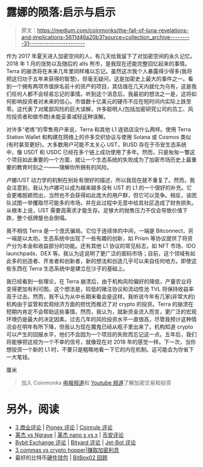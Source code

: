 # 露娜的陨落:启示与启示

> 原文：<https://medium.com/coinmonks/the-fall-of-luna-revelations-and-implications-5611d46a20b3?source=collection_archive---------31----------------------->

作为 2017 年夏天进入加密空间的人，有几天给我留下了对加密空间的永久记忆。2018 年 1 月的涨势以及随后的 alts 熊市，是我现在还能完整回忆起来的事情。Terra 的崩溃将在未来几年里同样难以忘记。虽然这次我个人暴露得少得多(我将把这归功于五年来获得的智慧)，但毫无疑问，这是加密史上最大的事件之一。看到一个拥有两项市值排名前十的资产的项目，其估值在几天内就化为乌有，这是我们任何人都不会轻易忘记的事情。听到这个消息后，我最初的想法之一是，这将如何影响投资者对未来的信心。市值数十亿美元的硬币不应在短时间内实际上跌至零。这代表了对尾部风险的巨大误解，许多聪明人(包括加密研究公司的员工、风险投资者和做市商)未能妥善减轻这种误解。

对许多“老练”的零售用户来说，Terra 和其他 L1 连锁店没什么两样。使用 Terra Station Wallet 和构建在网络上的许多交织协议与使用 Solana 或 Cosmos 类似(有时甚至更好)。大多数用户可能不太关心 UST，BUSD 存在于币安生态系统中，像 USDT 和 USDC 已经在多个链上成功使用了多年。然而，只是匆匆一瞥这个项目如此重要的一个方面，就让一个生态系统的失败成为了加密市场历史上最重要的教育时刻之一——理解你所拥有的风险。

卢娜/UST 动力学的机制在别处有很好的描述，所以我现在就不重复了。然而，我会注意到，我认为卢娜可以成为越来越多没有 UST 的 L1 的一个很好的补充。它会更难脱颖而出，当然也不会获得如此庞大的用户群，但它可以竞争。相反，该团队试图一举攫取尽可能多的市场，并在此过程中无意中给其社区造成了财务损失。从根本上说，UST 需要高需求才能生存。足够大的抛售压力不仅会导致价值下跌，整个纸牌屋也会倒塌。

我不相信 Terra 是一个庞氏骗局。它位于连续体的中间，一端是 Bitconnect，另一端是以太坊。生态系统中出现了一些有趣的创新，如 Prism 等协议提供了将资产分为本金和收益部分的功能。还有其他 L1 协议的常见标志，如 NFT 市场、IDO launchpads、DEX 等。我认为这说明了更广泛的密码市场；目前，这个领域有如此多的创造者、开发者和创新者，新的想法和创造几乎可以来自任何地方。即使这些东西在 Terra 生态系统中是建立在沙子的基础上。

我已经看到一些理论，在 Terra 崩溃后，由于机构风险偏好的降低，产量农业将变得更加有利可图。这个想法是，较低的赌注协议和流动性池 TVL 将保持收益率高于过去。然而，我不认为从中长期来看会是这样。我听说今年有几家(非常大的)机构由于监管和宏观经济方面的担忧而推迟了对 crypto 的投资。Terra 的崩溃在短期内肯定不会帮助这些事情。然而，我认为，就新资金流入而言，更广泛的宏观环境仍是最大的决定因素。过去几年的风险投资水平一直很高，尽管我预计这种情况会在明年有所下降，但我认为现在魔鬼已经从瓶子里出来了。机构知道 crypto 可以产生的回报水平，他们不会因为一个项目的失败而忘记这一点。五年后，我们将能够把这视为一个不幸的信号，就像现在对 2018 年的感觉一样。下一次，当你想投资一个新的 L1 时，不要只是粗略地看一下它的内在机制。这可能会为你省下一大笔钱。

厘米

> 加入 Coinmonks [电报频道](https://t.me/coincodecap)和 [Youtube 频道](https://www.youtube.com/c/coinmonks/videos)了解加密交易和投资

# 另外，阅读

*   [3 商业评论](/coinmonks/3commas-review-an-excellent-crypto-trading-bot-2020-1313a58bec92) | [Pionex 评论](https://coincodecap.com/pionex-review-exchange-with-crypto-trading-bot) | [Coinrule 评论](/coinmonks/coinrule-review-2021-a-beginner-friendly-crypto-trading-bot-daf0504848ba)
*   [莱杰 vs Ngrave](/coinmonks/ledger-vs-ngrave-zero-7e40f0c1d694) | [莱杰 nano s vs x](/coinmonks/ledger-nano-s-vs-x-battery-hardware-price-storage-59a6663fe3b0) | [币安评论](/coinmonks/binance-review-ee10d3bf3b6e)
*   [Bybit Exchange 评论](/coinmonks/bybit-exchange-review-dbd570019b71) | [Bityard 评论](https://coincodecap.com/bityard-reivew) | [Jet-Bot 评论](https://coincodecap.com/jet-bot-review)
*   [3 commas vs crypto hopper](/coinmonks/3commas-vs-pionex-vs-cryptohopper-best-crypto-bot-6a98d2baa203)|[赚取加密利息](/coinmonks/earn-crypto-interest-b10b810fdda3)
*   最好的比特币[硬件钱包](/coinmonks/hardware-wallets-dfa1211730c6) | [BitBox02 回顾](/coinmonks/bitbox02-review-your-swiss-bitcoin-hardware-wallet-c36c88fff29)